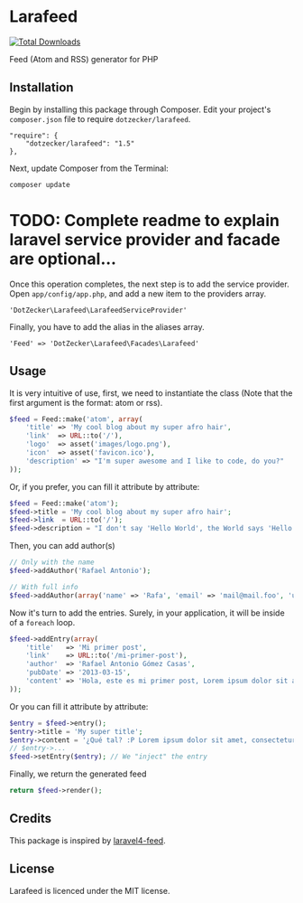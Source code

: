 Larafeed
========
[![Total Downloads](https://poser.pugx.org/dotzecker/larafeed/downloads.png)](https://packagist.org/packages/dotzecker/larafeed)

Feed (Atom and RSS) generator for PHP


## Installation

Begin by installing this package through Composer. Edit your project's `composer.json` file to require `dotzecker/larafeed`.

    "require": {
        "dotzecker/larafeed": "1.5"
    },

Next, update Composer from the Terminal:

    composer update


# TODO: Complete readme to explain laravel service provider and facade are optional...

Once this operation completes, the next step is to add the service provider. Open `app/config/app.php`, and add a new item to the providers array.

    'DotZecker\Larafeed\LarafeedServiceProvider'

Finally, you have to add the alias in the aliases array.

    'Feed' => 'DotZecker\Larafeed\Facades\Larafeed'


## Usage
It is very intuitive of use, first, we need to instantiate the class (Note that the first argument is the format: atom or rss).
```php
$feed = Feed::make('atom', array(
    'title' => 'My cool blog about my super afro hair',
    'link'  => URL::to('/'),
    'logo'  => asset('images/logo.png'),
    'icon'  => asset('favicon.ico'),
    'description' => "I'm super awesome and I like to code, do you?"
));
```

Or, if you prefer, you can fill it attribute by attribute:
```php
$feed = Feed::make('atom');
$feed->title = 'My cool blog about my super afro hair';
$feed->link  = URL::to('/');
$feed->description = "I don't say 'Hello World', the World says 'Hello Rafa' to me!";
```


Then, you can add author(s)
```php
// Only with the name
$feed->addAuthor('Rafael Antonio');

// With full info
$feed->addAuthor(array('name' => 'Rafa', 'email' => 'mail@mail.foo', 'uri' => 'http://rafa.im'));
```


Now it's turn to add the entries. Surely, in your application, it will be inside of a `foreach` loop.
```php
$feed->addEntry(array(
    'title'   => 'Mi primer post',
    'link'    => URL::to('/mi-primer-post'),
    'author'  => 'Rafael Antonio Gómez Casas',
    'pubDate' => '2013-03-15',
    'content' => 'Hola, este es mi primer post, Lorem ipsum dolor sit amet, consectetur adipisicing elit. Nihil, quos, reprehenderit, nemo minus consectetur ipsum molestias cumque voluptatum deserunt impedit totam ab aspernatur rem voluptatibus dolore optio distinctio sequi vero harum neque qui suscipit libero deleniti minima repellat recusandae delectus beatae dignissimos corporis quaerat et nesciunt inventore architecto voluptates voluptatem.'
));
```


Or you can fill it attribute by attribute:
```php
$entry = $feed->entry();
$entry->title = 'My super title';
$entry->content = '¿Qué tal? :P Lorem ipsum dolor sit amet, consectetur adipisicing elit. Error, aperiam!';
// $entry->...
$feed->setEntry($entry); // We "inject" the entry
```


Finally, we return the generated feed
```php
return $feed->render();
```

## Credits

This package is inspired by [laravel4-feed](http://roumen.it/projects/laravel4-feed).


## License

Larafeed is licenced under the MIT license.
